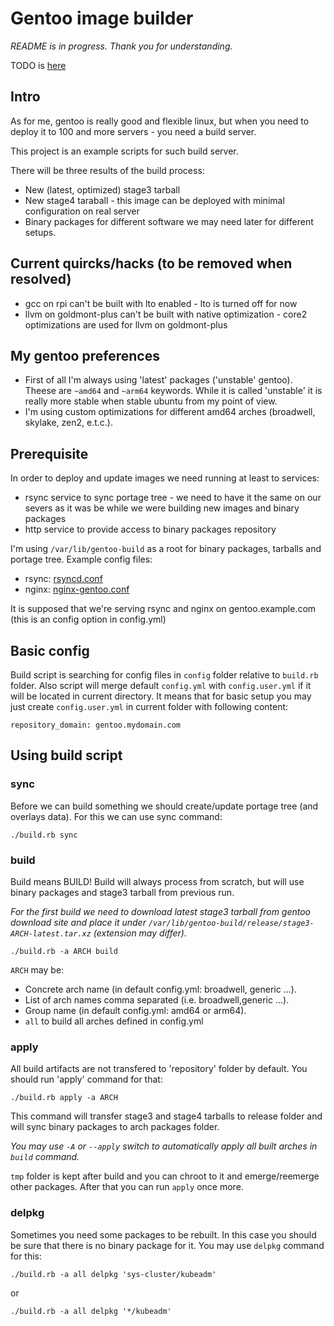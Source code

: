 # Gentoo image builder

_README is in progress. Thank you for understanding._

TODO is [here](TODO.md)

## Intro

As for me, gentoo is really good and flexible linux, but when you need to deploy it to 100
and more servers - you need a build server.

This project is an example scripts for such build server.

There will be three results of the build process:
* New (latest, optimized) stage3 tarball
* New stage4 taraball - this image can be deployed with minimal configuration on real server
* Binary packages for different software we may need later for different setups.

## Current quircks/hacks (to be removed when resolved)

* gcc on rpi can't be built with lto enabled - lto is turned off for now
* llvm on goldmont-plus can't be built with native optimization - core2 optimizations are used for llvm on goldmont-plus

## My gentoo preferences

* First of all I'm always using 'latest' packages ('unstable' gentoo). Theese are `~amd64` and `~arm64` keywords.
While it is called 'unstable' it is really more stable when stable ubuntu from my point of view.
* I'm using custom optimizations for different amd64 arches (broadwell, skylake, zen2, e.t.c.).

## Prerequisite

In order to deploy and update images we need running at least to services:
* rsync service to sync portage tree - we need to have it the same on our severs as it was be while we were building new images and binary packages
* http service to provide access to binary packages repository

I'm using `/var/lib/gentoo-build` as a root for binary packages, tarballs and portage tree.
Example config files:
* rsync: [rsyncd.conf](rsyncd.conf)
* nginx: [nginx-gentoo.conf](nginx-gentoo.conf)

It is supposed that we're serving rsync and nginx on gentoo.example.com (this is an config option in config.yml)

## Basic config

Build script is searching for config files in `config` folder relative to `build.rb` folder.
Also script will merge default `config.yml` with `config.user.yml` if it will be located in current directory.
It means that for basic setup you may just create `config.user.yml` in current folder with following content:

```
repository_domain: gentoo.mydomain.com
```

## Using build script

### sync

Before we can build something we should create/update portage tree (and overlays data).
For this we can use sync command:

```./build.rb sync```

### build

Build means BUILD! Build will always process from scratch, but will use binary packages and stage3 tarball from previous run.

_For the first build we need to download latest stage3 tarball from gentoo download site and place it under `/var/lib/gentoo-build/release/stage3-ARCH-latest.tar.xz` (extension may differ)._

```./build.rb -a ARCH build```

`ARCH` may be:
* Concrete arch name (in default config.yml: broadwell, generic ...).
* List of arch names comma separated (i.e. broadwell,generic ...).
* Group name (in default config.yml: amd64 or arm64).
* `all` to build all arches defined in config.yml

### apply

All build artifacts are not transfered to 'repository' folder by default. You should run 'apply' command for that:

```./build.rb apply -a ARCH```

This command will transfer stage3 and stage4 tarballs to release folder and will sync binary packages to arch packages folder.

_You may use `-A` or `--apply` switch to automatically apply all built arches in `build` command._

`tmp` folder is kept after build and you can chroot to it and emerge/reemerge other packages. After that you can run `apply` once more.

### delpkg

Sometimes you need some packages to be rebuilt. In this case you should be sure that there is no binary package for it. You may use `delpkg` command for this:

```./build.rb -a all delpkg 'sys-cluster/kubeadm'```

or

```./build.rb -a all delpkg '*/kubeadm'```
